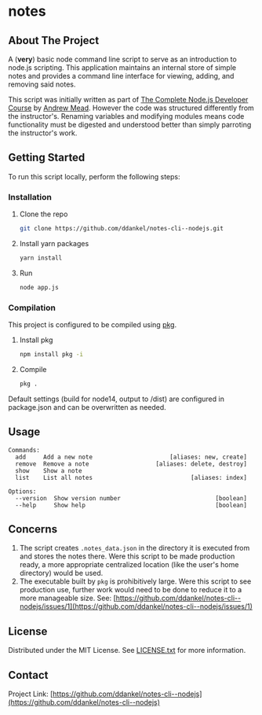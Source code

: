 # notes

## About The Project

A (**very**) basic node command line script to serve as an introduction to node.js scripting. This application maintains an internal store of simple notes and provides a command line interface for viewing, adding, and removing said notes.

This script was initially written as part of [The Complete Node.js Developer Course](https://www.udemy.com/course/the-complete-nodejs-developer-course-2/learn/lecture/13728904) by [Andrew Mead](https://mead.io). However the code was structured differently from the instructor's. Renaming variables and modifying modules means code functionality must be digested and understood better than simply parroting the instructor's work.

## Getting Started

To run this script locally, perform the following steps:

### Installation

1. Clone the repo
   ```sh
   git clone https://github.com/ddankel/notes-cli--nodejs.git
   ```
2. Install yarn packages
   ```sh
   yarn install
   ```
3. Run
   ```sh
   node app.js
   ```

### Compilation

This project is configured to be compiled using [pkg](https://github.com/vercel/pkg).

1. Install pkg
   ```sh
   npm install pkg -i
   ```
2. Compile
   ```sh
   pkg .
   ```

Default settings (build for node14, output to /dist) are configured in package.json and can be overwritten as needed.

## Usage

    Commands:
      add     Add a new note                      [aliases: new, create]
      remove  Remove a note                   [aliases: delete, destroy]
      show    Show a note
      list    List all notes                            [aliases: index]

    Options:
      --version  Show version number                           [boolean]
      --help     Show help                                     [boolean]

## Concerns

1. The script creates `.notes_data.json` in the directory it is executed from and stores the notes there. Were this script to be made production ready, a more appropriate centralized location (like the user's home directory) would be used.
2. The executable built by `pkg` is prohibitively large. Were this script to see production use, further work would need to be done to reduce it to a more manageable size. See: [https://github.com/ddankel/notes-cli--nodejs/issues/1](https://github.com/ddankel/notes-cli--nodejs/issues/1)

## License

Distributed under the MIT License. See [LICENSE.txt](LICENSE.txt) for more information.

## Contact

Project Link: [https://github.com/ddankel/notes-cli--nodejs](https://github.com/ddankel/notes-cli--nodejs)
